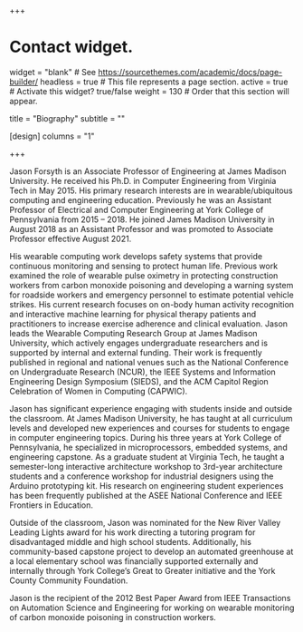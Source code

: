 +++
# Contact widget.
widget = "blank"  # See https://sourcethemes.com/academic/docs/page-builder/
headless = true  # This file represents a page section.
active = true  # Activate this widget? true/false
weight = 130  # Order that this section will appear.

title = "Biography"
subtitle = ""

[design]
	columns = "1"

+++

Jason Forsyth is an Associate Professor of Engineering at James Madison University. He received his Ph.D. in Computer Engineering from Virginia Tech in May 2015. His primary research interests are in wearable/ubiquitous computing and engineering education. Previously he was an Assistant Professor of Electrical and Computer Engineering at York College of Pennsylvania from 2015 – 2018. He joined James Madison University in August 2018 as an Assistant Professor and was promoted to Associate Professor effective August 2021.
 
His wearable computing work develops safety systems that provide continuous monitoring and sensing to protect human life. Previous work examined the role of wearable pulse oximetry in protecting construction workers from carbon monoxide poisoning and developing a warning system for roadside workers and emergency personnel to estimate potential vehicle strikes. His current research focuses on on-body human activity recognition and interactive machine learning for physical therapy patients and practitioners to increase exercise adherence and clinical evaluation. Jason leads the Wearable Computing Research Group at James Madison University, which actively engages undergraduate researchers and is supported by internal and external funding. Their work is frequently published in regional and national venues such as the National Conference on Undergraduate Research (NCUR), the IEEE Systems and Information Engineering Design Symposium (SIEDS), and the ACM Capitol Region Celebration of Women in Computing (CAPWIC).
 
Jason has significant experience engaging with students inside and outside the classroom. At James Madison University, he has taught at all curriculum levels and developed new experiences and courses for students to engage in computer engineering topics. During his three years at York College of Pennsylvania, he specialized in microprocessors, embedded systems, and engineering capstone. As a graduate student at Virginia Tech, he taught a semester-long interactive architecture workshop to 3rd-year architecture students and a conference workshop for industrial designers using the Arduino prototyping kit. His research on engineering student experiences has been frequently published at the ASEE National Conference and IEEE Frontiers in Education.

Outside of the classroom, Jason was nominated for the New River Valley Leading Lights award for his work directing a tutoring program for disadvantaged middle and high school students. Additionally, his community-based capstone project to develop an automated greenhouse at a local elementary school was financially supported externally and internally through York College’s Great to Greater initiative and the York County Community Foundation.

Jason is the recipient of the 2012 Best Paper Award from IEEE Transactions on Automation Science and Engineering for working on wearable monitoring of carbon monoxide poisoning in construction workers.

